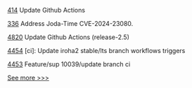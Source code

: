 
[414](https://github.com/hyperledger/fabric-ca/pull/414) Update Github Actions

[336](https://github.com/hyperledger/fabric-chaincode-java/pull/336) Address Joda-Time CVE-2024-23080.

[4820](https://github.com/hyperledger/fabric/pull/4820) Update Github Actions (release-2.5)

[4454](https://github.com/hyperledger/iroha/pull/4454) [ci]: Update iroha2 stable/lts branch workflows triggers

[4453](https://github.com/hyperledger/iroha/pull/4453) Feature/sup 10039/update branch ci


[See more >>>](https://start-here.hyperledger.org/pull-requests)
